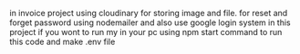 in invoice project using cloudinary for storing image and file.
for reset and forget password using nodemailer 
and also use google login system in this project 
if you wont to run my in your pc using npm start command to run this code and make .env file 
